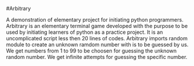 #Arbitrary

A demonstration of elementary project for initiating python programmers. Arbitrary is an elementary terminal game developed with the purpose to be used by initiating learners of python as a practice project. It is an uncomplicated script less then 20 lines of codes. Arbitrary imports random module to create an unknown ramdom number with is to be guessed by us. We get numbers from 1 to 99 to be choosen for guessing the unknown random number. We get infinite attempts for guessing the specific number.

